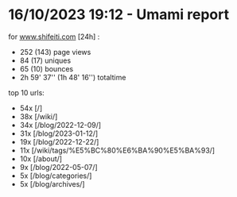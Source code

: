# 16/10/2023 19:12 - Umami report
for www.shifeiti.com [24h] :

 - 252 (143) page views
 - 84 (17) uniques
 - 65 (10) bounces
 - 2h 59' 37'' (1h 48' 16'') totaltime


top 10 urls:
 - 54x [/]
 - 38x [/wiki/]
 - 34x [/blog/2022-12-09/]
 - 31x [/blog/2023-01-12/]
 - 19x [/blog/2022-12-22/]
 - 11x [/wiki/tags/%E5%BC%80%E6%BA%90%E5%BA%93/]
 - 10x [/about/]
 - 9x [/blog/2022-05-07/]
 - 5x [/blog/categories/]
 - 5x [/blog/archives/]



